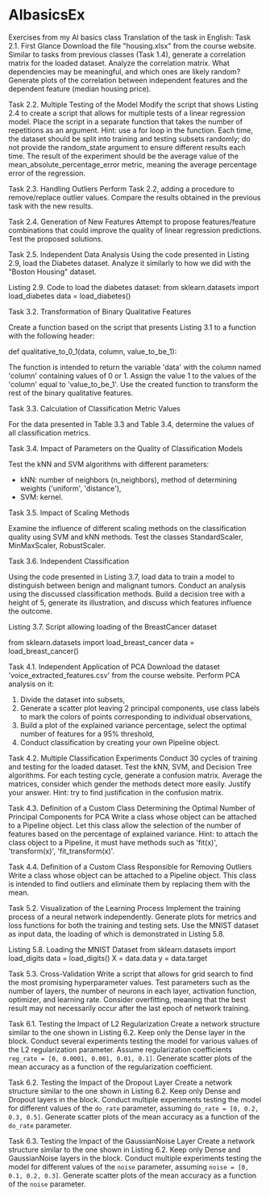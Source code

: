 # AIbasicsEx
Exercises from my AI basics class
Translation of the task in English:
Task 2.1. First Glance
Download the file "housing.xlsx" from the course website. Similar to tasks from previous classes (Task 1.4), generate a correlation matrix for the loaded dataset. Analyze the correlation matrix. What dependencies may be meaningful, and which ones are likely random? Generate plots of the correlation between independent features and the dependent feature (median housing price).

Task 2.2. Multiple Testing of the Model
Modify the script that shows Listing 2.4 to create a script that allows for multiple tests of a linear regression model. Place the script in a separate function that takes the number of repetitions as an argument. Hint: use a for loop in the function. Each time, the dataset should be split into training and testing subsets randomly; do not provide the random_state argument to ensure different results each time. The result of the experiment should be the average value of the mean_absolute_percentage_error metric, meaning the average percentage error of the regression.

Task 2.3. Handling Outliers
Perform Task 2.2, adding a procedure to remove/replace outlier values. Compare the results obtained in the previous task with the new results.

Task 2.4. Generation of New Features
Attempt to propose features/feature combinations that could improve the quality of linear regression predictions. Test the proposed solutions.

Task 2.5. Independent Data Analysis
Using the code presented in Listing 2.9, load the Diabetes dataset. Analyze it similarly to how we did with the "Boston Housing" dataset.

Listing 2.9. Code to load the diabetes dataset:
from sklearn.datasets import load_diabetes
data = load_diabetes()




Task 3.2. Transformation of Binary Qualitative Features

Create a function based on the script that presents Listing 3.1 to a function with the following header:

def qualitative_to_0_1(data, column, value_to_be_1):

The function is intended to return the variable 'data' with the column named 'column' containing values of 0 or 1. Assign the value 1 to the values of the 'column' equal to 'value_to_be_1'. Use the created function to transform the rest of the binary qualitative features.

Task 3.3. Calculation of Classification Metric Values

For the data presented in Table 3.3 and Table 3.4, determine the values of all classification metrics.

Task 3.4. Impact of Parameters on the Quality of Classification Models

Test the kNN and SVM algorithms with different parameters:
- kNN: number of neighbors (n_neighbors), method of determining weights ('uniform', 'distance'),
- SVM: kernel.

Task 3.5. Impact of Scaling Methods

Examine the influence of different scaling methods on the classification quality using SVM and kNN methods. Test the classes StandardScaler, MinMaxScaler, RobustScaler.



Task 3.6. Independent Classification

Using the code presented in Listing 3.7, load data to train a model to distinguish between benign and malignant tumors. Conduct an analysis using the discussed classification methods. Build a decision tree with a height of 5, generate its illustration, and discuss which features influence the outcome.

Listing 3.7. Script allowing loading of the BreastCancer dataset

from sklearn.datasets import load_breast_cancer
data = load_breast_cancer()

Task 4.1. Independent Application of PCA
Download the dataset 'voice_extracted_features.csv' from the course website. Perform PCA analysis on it:
1. Divide the dataset into subsets,
2. Generate a scatter plot leaving 2 principal components, use class labels to mark the colors of points corresponding to individual observations,
3. Build a plot of the explained variance percentage, select the optimal number of features for a 95% threshold,
4. Conduct classification by creating your own Pipeline object.

Task 4.2. Multiple Classification Experiments
Conduct 30 cycles of training and testing for the loaded dataset. Test the kNN, SVM, and Decision Tree algorithms. For each testing cycle, generate a confusion matrix. Average the matrices, consider which gender the methods detect more easily. Justify your answer. Hint: try to find justification in the confusion matrix.

Task 4.3. Definition of a Custom Class Determining the Optimal Number of Principal Components for PCA
Write a class whose object can be attached to a Pipeline object. Let this class allow the selection of the number of features based on the percentage of explained variance. Hint: to attach the class object to a Pipeline, it must have methods such as 'fit(x)', 'transform(x)', 'fit_transform(x)'.

Task 4.4. Definition of a Custom Class Responsible for Removing Outliers
Write a class whose object can be attached to a Pipeline object. This class is intended to find outliers and eliminate them by replacing them with the mean.


Task 5.2. Visualization of the Learning Process
Implement the training process of a neural network independently. Generate plots for metrics and loss functions for both the training and testing sets. Use the MNIST dataset as input data, the loading of which is demonstrated in Listing 5.8.

Listing 5.8. Loading the MNIST Dataset
from sklearn.datasets import load_digits
data = load_digits()
X = data.data
y = data.target


Task 5.3. Cross-Validation
Write a script that allows for grid search to find the most promising hyperparameter values. Test parameters such as the number of layers, the number of neurons in each layer, activation function, optimizer, and learning rate. Consider overfitting, meaning that the best result may not necessarily occur after the last epoch of network training.

Task 6.1. Testing the Impact of L2 Regularization
Create a network structure similar to the one shown in Listing 6.2. Keep only the Dense layer in the block. Conduct several experiments testing the model for various values of the L2 regularization parameter. Assume regularization coefficients `reg_rate = [0, 0.0001, 0.001, 0.01, 0.1]`. Generate scatter plots of the mean accuracy as a function of the regularization coefficient.

Task 6.2. Testing the Impact of the Dropout Layer
Create a network structure similar to the one shown in Listing 6.2. Keep only Dense and Dropout layers in the block. Conduct multiple experiments testing the model for different values of the `do_rate` parameter, assuming `do_rate = [0, 0.2, 0.3, 0.5]`. Generate scatter plots of the mean accuracy as a function of the `do_rate` parameter.

Task 6.3. Testing the Impact of the GaussianNoise Layer
Create a network structure similar to the one shown in Listing 6.2. Keep only Dense and GaussianNoise layers in the block. Conduct multiple experiments testing the model for different values of the `noise` parameter, assuming `noise = [0, 0.1, 0.2, 0.3]`. Generate scatter plots of the mean accuracy as a function of the `noise` parameter.



